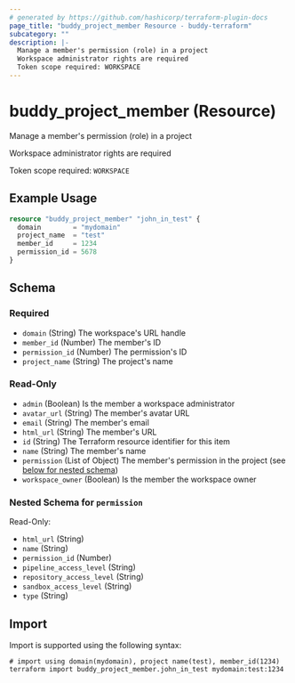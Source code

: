 ```yaml
---
# generated by https://github.com/hashicorp/terraform-plugin-docs
page_title: "buddy_project_member Resource - buddy-terraform"
subcategory: ""
description: |-
  Manage a member's permission (role) in a project
  Workspace administrator rights are required
  Token scope required: WORKSPACE
---
```


# buddy_project_member (Resource)

Manage a member's permission (role) in a project

Workspace administrator rights are required

Token scope required: `WORKSPACE`

## Example Usage

```terraform
resource "buddy_project_member" "john_in_test" {
  domain        = "mydomain"
  project_name  = "test"
  member_id     = 1234
  permission_id = 5678
}
```

<!-- schema generated by tfplugindocs -->
## Schema

### Required

- `domain` (String) The workspace's URL handle
- `member_id` (Number) The member's ID
- `permission_id` (Number) The permission's ID
- `project_name` (String) The project's name

### Read-Only

- `admin` (Boolean) Is the member a workspace administrator
- `avatar_url` (String) The member's avatar URL
- `email` (String) The member's email
- `html_url` (String) The member's URL
- `id` (String) The Terraform resource identifier for this item
- `name` (String) The member's name
- `permission` (List of Object) The member's permission in the project (see [below for nested schema](#nestedatt--permission))
- `workspace_owner` (Boolean) Is the member the workspace owner

<a id="nestedatt--permission"></a>
### Nested Schema for `permission`

Read-Only:

- `html_url` (String)
- `name` (String)
- `permission_id` (Number)
- `pipeline_access_level` (String)
- `repository_access_level` (String)
- `sandbox_access_level` (String)
- `type` (String)

## Import

Import is supported using the following syntax:

```shell
# import using domain(mydomain), project name(test), member_id(1234)
terraform import buddy_project_member.john_in_test mydomain:test:1234
```
